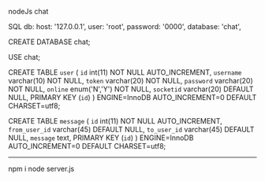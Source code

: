 

nodeJs chat


SQL db:
  host: '127.0.0.1',
  user: 'root',
  password: '0000',
  database: 'chat',

CREATE DATABASE chat;
 
USE chat;
 
CREATE TABLE `user` (
  `id` int(11) NOT NULL AUTO_INCREMENT,
  `username` varchar(10) NOT NULL,
  `token` varchar(20) NOT NULL,
  `password` varchar(20) NOT NULL,
  `online` enum('N','Y') NOT NULL,
  `socketid` varchar(20) DEFAULT NULL,
  PRIMARY KEY (`id`)
) ENGINE=InnoDB AUTO_INCREMENT=0 DEFAULT CHARSET=utf8;
 
CREATE TABLE `message` (
  `id` int(11) NOT NULL AUTO_INCREMENT,
  `from_user_id` varchar(45) DEFAULT NULL,
  `to_user_id` varchar(45) DEFAULT NULL,
  `message` text,
  PRIMARY KEY (`id`)
) ENGINE=InnoDB AUTO_INCREMENT=0 DEFAULT CHARSET=utf8;



-----------
npm i
node server.js